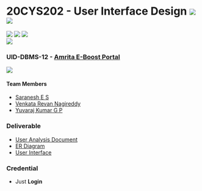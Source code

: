 # 20CYS202 - User Interface Design ![](https://img.shields.io/badge/-Completed-darkgreen) ![](https://img.shields.io/badge/-Evaluated-gold)
![](https://img.shields.io/badge/Batch-21CYS-lightgreen) ![](https://img.shields.io/badge/UG-blue) ![](https://img.shields.io/badge/Subject-UID-blue) <br/>
![](https://img.shields.io/badge/Category-Univ-darkblue)

### UID-DBMS-12 - [Amrita E-Boost Portal](https://saranesh296.github.io/20CYS202-UID/Mini-Project/)
![](https://img.shields.io/badge/Template-Own-gold)

#### Team Members
- [Saranesh E S]()
- [Venkata Revan Nagireddy]()
- [Yuvaraj Kumar G P]()

### Deliverable 
- [User Analysis Document](UID-DBMS-12_UAD.pdf)
- [ER Diagram](UID-DBMS-12_ER_Diagram.png)
- [User Interface](UI/)

### Credential
- Just **Login**


